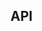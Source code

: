## API

<swagger-ui src="https://innaaleksandrova.github.io/CertificationSystem/src/fe-be-api.yaml"/>

